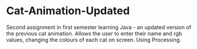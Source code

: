 # Cat-Animation-Updated
Second assignment in first semester learning Java - an updated version of the previous cat animation. Allows the user to enter their name and rgb values, changing the colours of each cat on screen. Using Processing.
